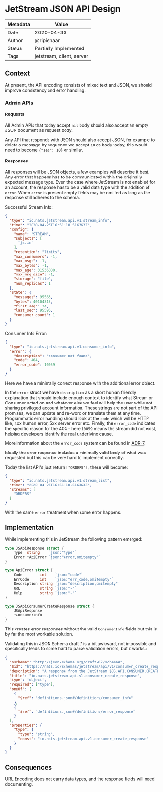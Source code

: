# JetStream JSON API Design

|Metadata|Value|
|--------|-----|
|Date    |2020-04-30|
|Author  |@ripienaar|
|Status  |Partially Implemented|
|Tags    |jetstream, client, server|

## Context

At present, the API encoding consists of mixed text and JSON, we should improve consistency and error handling.

### Admin APIs

#### Requests

All Admin APIs that today accept `nil` body should also accept an empty JSON document as request body.

Any API that responds with JSON should also accept JSON, for example to delete a message by sequence we accept
`10` as body today, this would need to become `{"seq": 10}` or similar.

#### Responses

All responses will be JSON objects, a few examples will describe it best. Any error that happens has to be 
communicated within the originally expected message type. Even the case where JetStream is not enabled for
an account, the response has to be a valid data type with the addition of `error`. When `error` is present
empty fields may be omitted as long as the response still adheres to the schema.

Successful Stream Info:

```json
{
  "type": "io.nats.jetstream.api.v1.stream_info",
  "time": "2020-04-23T16:51:18.516363Z",
  "config": {
    "name": "STREAM",
    "subjects": [
      "js.in"
    ],
    "retention": "limits",
    "max_consumers": -1,
    "max_msgs": -1,
    "max_bytes": -1,
    "max_age": 31536000,
    "max_msg_size": -1,
    "storage": "file",
    "num_replicas": 1
  },
  "state": {
    "messages": 95563,
    "bytes": 40104315,
    "first_seq": 34,
    "last_seq": 95596,
    "consumer_count": 1
  }
}
```

Consumer Info Error:

```json
{
  "type": "io.nats.jetstream.api.v1.consumer_info",
  "error": {
    "description": "consumer not found",
    "code": 404,
    "error_code": 10059
  }
}
```

Here we have a minimally correct response with the additional error object.

In the `error` struct we have `description` as a short human friendly explanation that should include enough context to
identify what Stream or Consumer acted on and whatever else we feel will help the user while not sharing privileged account
information.  These strings are not part of the API promises, we can update and re-word or translate them at any time. Programmatic
error handling should look at the `code` which will be HTTP like, 4xx human error, 5xx server error etc. Finally, the `error_code`
indicates the specific reason for the 404 - here `10059` means the stream did not exist, helping developers identify the
real underlying cause. 

More information about the `error_code` system can be found in [ADR-7](0007-error-codes.md).

Ideally the error response includes a minimally valid body of what was requested but this can be very hard to implement correctly.

Today the list API's just return `["ORDERS"]`, these will become:

```json
{
  "type": "io.nats.jetstream.api.v1.stream_list",
  "time": "2020-04-23T16:51:18.516363Z",
  "streams": [
    "ORDERS"
  ]
}
```

With the same `error` treatment when some error happens.

## Implementation

While implementing this in JetStream the following pattern emerged:

```go
type JSApiResponse struct {
	Type  string    `json:"type"`
	Error *ApiError `json:"error,omitempty"`
}

type ApiError struct {
    Code        int    `json:"code"`
    ErrCode     int    `json:"err_code,omitempty"`
    Description string `json:"description,omitempty"`
    URL         string `json:"-"`
    Help        string `json:"-"`
}

type JSApiConsumerCreateResponse struct {
	JSApiResponse
	*ConsumerInfo
}
```

This creates error responses without the valid `ConsumerInfo` fields but this is by far the most workable solution.

Validating this in JSON Schema draft 7 is a bit awkward, not impossible and specifically leads to some hard to parse validation errors, but it works.:

```json
{
  "$schema": "http://json-schema.org/draft-07/schema#",
  "$id": "https://nats.io/schemas/jetstream/api/v1/consumer_create_response.json",
  "description": "A response from the JetStream $JS.API.CONSUMER.CREATE API",
  "title": "io.nats.jetstream.api.v1.consumer_create_response",
  "type": "object",
  "required": ["type"],
  "oneOf": [
    {
      "$ref": "definitions.json#/definitions/consumer_info"
    },
    {
      "$ref": "definitions.json#/definitions/error_response"
    }
  ],
  "properties": {
    "type": {
      "type": "string",
      "const": "io.nats.jetstream.api.v1.consumer_create_response"
    }
  }
}
```

## Consequences

URL Encoding does not carry data types, and the response fields will need documenting.

